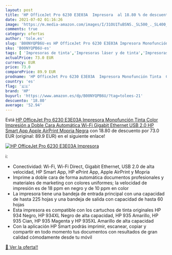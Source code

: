 ```yaml
---
layout: post
title: 'HP OfficeJet Pro 6230 E3E03A  Impresora  al 18.80 % de descuento'
date: 2021-07-02 01:16:26
image: 'https://m.media-amazon.com/images/I/31OU1TuBSNS._SL500_._SL400_.jpg'
comments: true
category: ofertas
author: 'tole.es'
slug: 'B00NYQPB6U-es HP OfficeJet Pro 6230 E3E03A Impresora Monofunción Tinta...'
sku: 'B00NYQPB6U-es'
tags: [ 'Impresoras de tinta','Impresoras láser y de tinta','Impresoras y accesorios','Informática','apple','gigabit','hp','impresora', ]
actualPrice: 73.0 EUR
currency: EUR
price: 73.0
comparePrice: 89.9 EUR
prodname: 'HP OfficeJet Pro 6230 E3E03A  Impresora Monofunción Tinta  Color  Impresión a Doble Cara Automática  Wi-Fi  Gigabit Ethernet  USB 2.0  HP Smart App  Apple AirPrint  Mopria  Negra'
country: 'es'
flag: '🇪🇸'
brand: 'HP'
buyurl: 'https://www.amazon.es/dp/B00NYQPB6U/?tag=tolees-21'
descuento: '18.80'
average: '52.94'
---
```


Está [HP OfficeJet Pro 6230 E3E03A  Impresora Monofunción Tinta  Color  Impresión a Doble Cara Automática  Wi-Fi  Gigabit Ethernet  USB 2.0  HP Smart App  Apple AirPrint  Mopria  Negra](https://www.amazon.es/dp/B00NYQPB6U/?tag=tolees-21) con 18.80 de descuento por 73.0 EUR (original: 89.9 EUR) en el siguiente enlace!

[![HP OfficeJet Pro 6230 E3E03A  Impresora ](https://m.media-amazon.com/images/I/31OU1TuBSNS._SL500_._SL400_.jpg)](https://www.amazon.es/dp/B00NYQPB6U/?tag=tolees-21)

ℹ️:

- Conectividad: Wi-Fi, Wi-Fi Direct, Gigabit Ethernet, USB 2.0 de alta velocidad, HP Smart App, HP ePrint App, Apple AirPrint y Mopria
- Imprime a doble cara de forma automática documentos profesionales y materiales de marketing con colores uniformes; la velocidad de impresión es de 18 ppm en negro y de 10 ppm en color
- La impresora tiene una bandeja de entrada principal con una capacidad de hasta 225 hojas y una bandeja de salida con capacidad de hasta 60 hojas
- Esta impresora es compatible con los cartuchos de tinta originales HP 934 Negro, HP 934XL Negro de alta capacidad, HP 935 Amarillo, HP 935 Cian, HP 935 Magenta y HP 935XL Amarillo de alta capacidad
- Con la aplicación HP Smart podrás imprimir, escanear, copiar y compartir en todo momento tus documentos con resultados de gran calidad cómodamente desde tu móvil

[🛒 Ver la oferta!!](https://www.amazon.es/dp/B00NYQPB6U/?tag=tolees-21)

